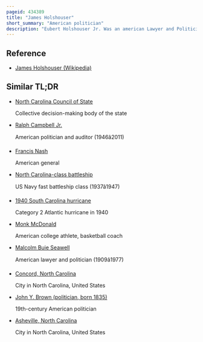 ```yaml
---
pageid: 434389
title: "James Holshouser"
short_summary: "American politician"
description: "Eubert Holshouser Jr. Was an american Lawyer and Politician who served as the 68th Governor of North Carolina from 1973 to 1977. He was the first republican Candidate elected Governor of the State since 1896. Born in boone north Carolina Holshouser sought to be a Sports Journalist before deciding to pursue a Law Degree. While attending Law School he developed an Interest in Politics and was elected to the north Carolina House of Representatives in 1962 where he focused on reforming Government and higher Education Institutions and Drug Abuse Legislation. In March 1966 he was elected Chairman of the north carolina republican Party and established the Organization's first permanent Staff he gained Prominence by opposing a Cigarette Tax."
---
```


## Reference

- [James Holshouser (Wikipedia)](https://en.wikipedia.org/?curid=434389)

## Similar TL;DR

- [North Carolina Council of State](/tldr/en/north-carolina-council-of-state)

  Collective decision-making body of the state

- [Ralph Campbell Jr.](/tldr/en/ralph-campbell-jr)

  American politician and auditor (1946â2011)

- [Francis Nash](/tldr/en/francis-nash)

  American general

- [North Carolina-class battleship](/tldr/en/north-carolina-class-battleship)

  US Navy fast battleship class (1937â1947)

- [1940 South Carolina hurricane](/tldr/en/1940-south-carolina-hurricane)

  Category 2 Atlantic hurricane in 1940

- [Monk McDonald](/tldr/en/monk-mcdonald)

  American college athlete, basketball coach

- [Malcolm Buie Seawell](/tldr/en/malcolm-buie-seawell)

  American lawyer and politician (1909â1977)

- [Concord, North Carolina](/tldr/en/concord-north-carolina)

  City in North Carolina, United States

- [John Y. Brown (politician, born 1835)](/tldr/en/john-y-brown-politician-born-1835)

  19th-century American politician

- [Asheville, North Carolina](/tldr/en/asheville-north-carolina)

  City in North Carolina, United States
